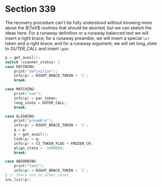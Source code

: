 # Section 339

The recovery procedure can't be fully understood without knowing more about the $\TeX$ routines that should be aborted, but we can sketch the ideas here:
For a runaway definition or a runaway balanced text we will insert a right brace;
for a runaway preamble, we will insert a special `\cr` token and a right brace;
and for a runaway argument, we will set *long_state* to *OUTER_CALL* and insert `\par`.

```c << Print either 'definition' or 'use' or 'preamble' or 'text', and insert tokens that should lead to recovery >>=
p = get_avail();
switch (scanner_status) {
case DEFINING:
    print("definition");
    info(p) = RIGHT_BRACE_TOKEN + '}';
    break;

case MATCHING:
    print("use");
    info(p) = par_token;
    long_state = OUTER_CALL;
    break;

case ALIGNING:
    print("preamble");
    info(p) = RIGHT_BRACE_TOKEN + '}';
    q = p;
    p = get_avail();
    link(p) = q;
    info(p) = CS_TOKEN_FLAG + FROZEN_CR;
    align_state = -1000000;
    break;

case ABSORBING:
    print("text");
    info(p) = RIGHT_BRACE_TOKEN + '}';
} // there are no other cases
ins_list(p);
```
